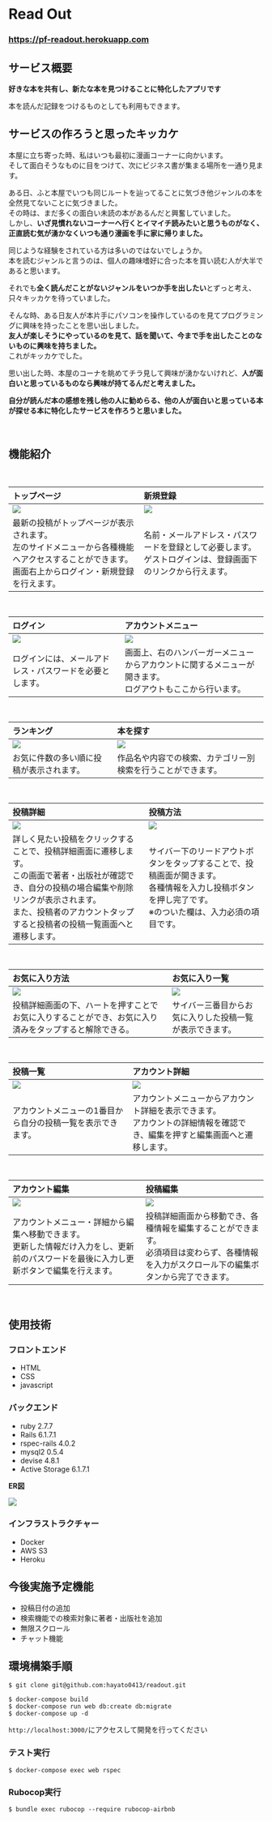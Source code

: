 # Read Out

### **https://pf-readout.herokuapp.com**

## サービス概要

**好きな本を共有し、新たな本を見つけることに特化したアプリです**

本を読んだ記録をつけるものとしても利用もできます。

## サービスの作ろうと思ったキッカケ

本屋に立ち寄った時、私はいつも最初に漫画コーナーに向かいます。<br>
そして面白そうなものに目をつけて、次にビジネス書が集まる場所を一通り見ます。<br>

ある日、ふと本屋でいつも同じルートを辿ってることに気づき他ジャンルの本を全然見てないことに気づきました。<br>
その時は、まだ多くの面白い未読の本があるんだと興奮していました。<br>
しかし、**いざ見慣れないコーナーへ行くとイマイチ読みたいと思うものがなく、正直読む気が湧かなくいつも通り漫画を手に家に帰りました。**<br>

同じような経験をされている方は多いのではないでしょうか。<br>
本を読むジャンルと言うのは、個人の趣味嗜好に合った本を買い読む人が大半であると思います。<br>

それでも**全く読んだことがないジャンルをいつか手を出したい**とずっと考え、只々キッカケを待っていました。<br>

そんな時、ある日友人が本片手にパソコンを操作しているのを見てプログラミングに興味を持ったことを思い出しました。<br>
**友人が楽しそうにやっているのを見て、話を聞いて、今まで手を出したことのないものに興味を持ちました。**<br>
これがキッカケでした。

思い出した時、本屋のコーナを眺めてチラ見して興味が湧かないけれど、**人が面白いと思っているものなら興味が持てるんだと考えました。**<br>

**自分が読んだ本の感想を残し他の人に勧めらる、他の人が面白いと思っている本が探せる本に特化したサービスを作ろうと思いました。**

<br>

## 機能紹介

<br>

| トップページ | 新規登録 |
| :----------| :---------- |
| <img src="https://i.gyazo.com/bc5910cfaa51b6caefeafbadcd67c71a.png"> | <img src="https://i.gyazo.com/77716709845738691daaccab5e35e8ed.png"> |
| 最新の投稿がトップページが表示されます。<br>左のサイドメニューから各種機能へアクセスすることができます。<br>画面右上からログイン・新規登録を行えます。| 名前・メールアドレス・パスワードを登録として必要します。<br>ゲストログインは、登録画面下のリンクから行えます。|

<br>

| ログイン | アカウントメニュー |
| :----------| :---------- |
| <img src="https://i.gyazo.com/203357909a1ef379faff9a58f6d12d1c.png"> | <img src="https://i.gyazo.com/de42b127ca4958fc2a1a43ba6006b0b3.png"> |
| ログインには、メールアドレス・パスワードを必要とします。 | 画面上、右のハンバーガーメニューからアカウントに関するメニューが開きます。<br>ログアウトもここから行います。|

<br>

| ランキング | 本を探す |
| :-- | :-- |
| <img src="https://i.gyazo.com/c1611d952c8573960260af037618cf24.png"> | <img src="https://i.gyazo.com/425d87228fcf08ca038751bedad64774.png"> |
| お気に件数の多い順に投稿が表示されます。 | 作品名や内容での検索、カテゴリー別検索を行うことができます。 |

<br>

| 投稿詳細 | 投稿方法 |
| :-- | :-- |
| <img src="https://i.gyazo.com/2227240e73bf445a97c6e23b2360c8de.png"> | <img src="https://i.gyazo.com/bffecc0d26a8e4a9ff8b4f335a94612c.png"> |
| 詳しく見たい投稿をクリックすることで、投稿詳細画面に遷移します。<br>この画面で著者・出版社が確認でき、自分の投稿の場合編集や削除リンクが表示されます。<br>また、投稿者のアカウントタップすると投稿者の投稿一覧画面へと遷移します。 | サイバー下のリードアウトボタンをタップすることで、投稿画面が開きます。<br>各種情報を入力し投稿ボタンを押し完了です。<br>※のついた欄は、入力必須の項目です。|

<br>

| お気に入り方法 | お気に入り一覧 |
| :-- | :-- |
| <img src="https://i.gyazo.com/0dd0282c07da907fbde41c61d9812956.png"> | <img src="https://i.gyazo.com/46007171e71afce7d2c932d04838da1d.jpg"> |
| 投稿詳細画面の下、ハートを押すことでお気に入りすることができ、お気に入り済みをタップすると解除できる。 | サイバー三番目からお気に入りした投稿一覧が表示できます。 |

<br>

| 投稿一覧 | アカウント詳細 |
| :-- | :-- |
| <img src="https://i.gyazo.com/8bc578eeec1ea360550a1074db919e4f.png"> | <img src="https://i.gyazo.com/cbb82f29391adbd85d0900a5e87f7f4e.png"> |
| アカウントメニューの1番目から自分の投稿一覧を表示できます。| アカウントメニューからアカウント詳細を表示できます。<br>アカウントの詳細情報を確認でき、編集を押すと編集画面へと遷移します。 |

<br>

| アカウント編集| 投稿編集|
| :-- | :-- |
| <img src="https://i.gyazo.com/90e5b595047aec7dec4786cb0354fc42.png"> | <img src="https://i.gyazo.com/9ee953a81eee65e8a65a0270439ab10e.png"> |
| アカウントメニュー・詳細から編集へ移動できます。<br>更新した情報だけ入力をし、更新前のパスワードを最後に入力し更新ボタンで編集を行えます。| 投稿詳細画面から移動でき、各種情報を編集することができます。<br>必須項目は変わらず、各種情報を入力がスクロール下の編集ボタンから完了できます。|

<br>

## 使用技術

### フロントエンド

- HTML
- CSS
- javascript

### バックエンド

- ruby 2.7.7
- Rails 6.1.7.1
- rspec-rails 4.0.2
- mysql2 0.5.4
- devise 4.8.1
- Active Storage 6.1.7.1

**ER図**

<img src="https://i.gyazo.com/3cfbf01eb0787774b61c5702d4138db4.png">

### インフラストラクチャー

- Docker
- AWS S3
- Heroku

## 今後実施予定機能

- 投稿日付の追加
- 検索機能での検索対象に著者・出版社を追加
- 無限スクロール
- チャット機能

## 環境構築手順

```
$ git clone git@github.com:hayato0413/readout.git
```

```
$ docker-compose build
$ docker-compose run web db:create db:migrate
$ docker-compose up -d
```

`http://localhost:3000/`にアクセスして開発を行ってください

### テスト実行
```
$ docker-compose exec web rspec
```

### Rubocop実行
```
$ bundle exec rubocop --require rubocop-airbnb 
```
